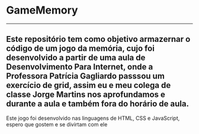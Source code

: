 # GameMemory
------------------------------------------------------------------------------------------------------
Este repositório tem como objetivo armazernar o código de um jogo da memória, cujo foi desenvolvido a partir de uma aula de Desenvolvimento Para Internet, onde a Professora Patrícia Gagliardo passsou um exercício de grid, assim eu e meu colega de classe Jorge Martins nos aprofundamos e durante a aula e também fora do horário de aula.
------------------------------------------------------------------------------------------------------
Este jogo foi desenvolvido nas linguagens de HTML, CSS e JavaScript, espero que gostem e se divirtam com ele
